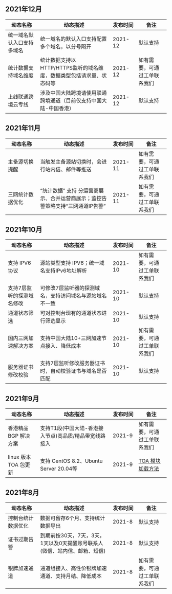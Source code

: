 <style> 
table th:nth-of-type(1) {width:20%; } 
table th:nth-of-type(2){ width:45%; } 
table th:nth-of-type(3){ width:16%; } 
table th:nth-of-type(4){ width:19%; } 
</style>


## 2021年12月

| 动态名称                   | 动态描述                                                     | 发布时间 | 备注                         |
| -------------------------- | ------------------------------------------------------------ | -------- | ---------------------------- |
| 统一域名默认入口支持多域名 | 统一域名的默认入口支持配置多个域名，以分号隔开               | 2021-12  | 默认支持                     |
| 统计数据支持域名维度       | 统计数据支持以HTTP/HTTPS监听的域名维度，数据类型包括请求量、状态码等 | 2021-12  | 如有需要，可通过工单联系我们 |
| 上线联通跨境云专线         | 涉及中国大陆跨境请使用联通跨境通道（目前仅支持中国大陆-中国香港） | 2021-12  | 默认支持                     |

## 2021年11月

| 动态名称         | 动态描述                                                     | 发布时间 | 备注                         |
| ---------------- | ------------------------------------------------------------ | -------- | ---------------------------- |
| 主备源切换提醒   | 当触发主备源站切换时，会进行站内信、邮件等推送             | 2021-11  | 如有需要，可通过工单联系我们 |
| 三网统计数据优化 | “统计数据” 支持 分运营商展示、合并运营商展示；监控告警策略支持“三网通道IP告警” | 2021-11  | 如有需要，可通过工单联系我们 |


## 2021年10月

| 动态名称 | 动态描述                                               | 发布时间   | 备注                                                    |
| -------- | ------------------------------------------------------ | ---------- | ------------------------------------------------------------ |
|支持 IPV6 协议|	源站类型支持 IPV6；统一域名支持IPv6地址解析	|2021-10|如有需要，可通过工单联系我们|
|支持7层监听的探测域名修改|	可修改7层监听器的探测域名，支持访问域名与源站域名不一致|2021-10|	默认支持|
|通道状态筛选|	可对控制台现有的通道状态进行筛选显示	|2021-10|默认支持|
|国内三网加速解决方案|	支持中国大陆10+三网加速节点接入、降低成本|	2021-10|如有需要，可通过工单联系我们|
|服务器证书修改校验	|支持7层监听修改服务器证书时，自动校验证书与域名是否匹配|2021-10|	默认支持|

## 2021年9月

| 动态名称 | 动态描述                                               | 发布时间   | 备注                                                    |
| -------- | ------------------------------------------------------ | ---------- | ------------------------------------------------------------ |
|香港精品 BGP 解决方案	|支持T1段(中国大陆-香港接入节点)高品质/精品带宽线路接入 |2021-9	|如有需要，可通过工单联系我们|
|linux 版本 TOA 包更新|	支持 CentOS 8.2、Ubuntu Server 20.04等 |2021-9	|[TOA 模块加载方法](https://cloud.tencent.com/document/product/608/18945)|


## 2021年8月
| 动态名称 | 动态描述                                               | 发布时间   | 备注                                                    |
| -------- | ------------------------------------------------------ | ---------- | ------------------------------------------------------------ |
|控制台统计数据优化|	数据可留存6个月、支持统计数据导出	|2021-8 |默认支持 
|证书过期告警	|到期前按30天，7天，3天，1天以及0天提醒账号联系人(微信、站内信、邮箱、短信)	|2021-8 |默认支持| 
|银牌加速通道|	通道组接入、高性价银牌加速通道、支持月结、降低成本	|2021-8 |如有需要，可通过工单联系我们 |
